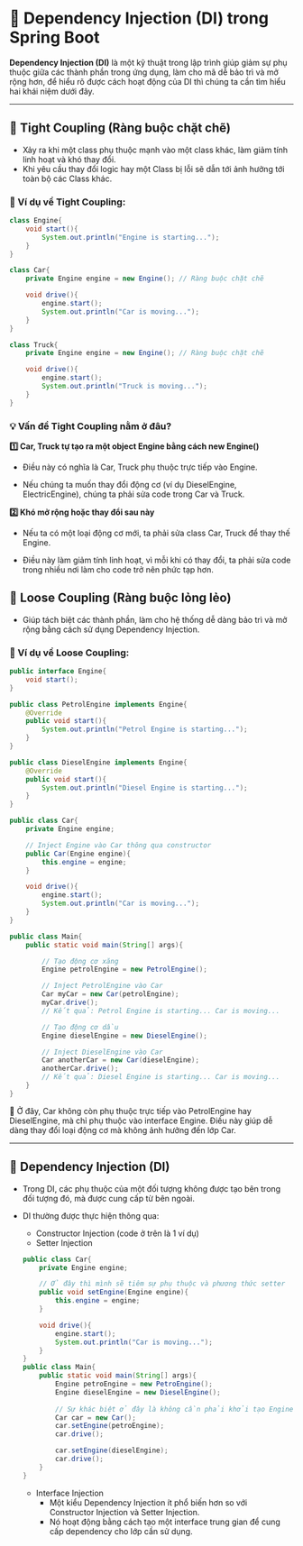 # 🌱 Dependency Injection (DI) trong Spring Boot  

**Dependency Injection (DI)** là một kỹ thuật trong lập trình giúp giảm sự phụ thuộc giữa các thành phần trong ứng dụng, làm cho mã dễ bảo trì và mở rộng hơn, để hiểu rõ được cách hoạt động của DI thì chúng ta cần tìm hiểu hai khái niệm dưới đây.

---

## 🔗 Tight Coupling (Ràng buộc chặt chẽ)  
- Xảy ra khi một class phụ thuộc mạnh vào một class khác, làm giảm tính linh hoạt và khó thay đổi.
- Khi yêu cầu thay đổi logic hay một Class bị lỗi sẽ dẫn tới ảnh hưởng tới toàn bộ các Class khác.

### 🔹 Ví dụ về Tight Coupling:  
```java
class Engine{
    void start(){
        System.out.println("Engine is starting...");
    }
}

class Car{
    private Engine engine = new Engine(); // Ràng buộc chặt chẽ

    void drive(){
        engine.start();
        System.out.println("Car is moving...");
    }
}

class Truck{
    private Engine engine = new Engine(); // Ràng buộc chặt chẽ

    void drive(){
        engine.start();
        System.out.println("Truck is moving...");
    }
}
```
### **💡 Vấn đề Tight Coupling nằm ở đâu?**
**1️⃣ Car, Truck tự tạo ra một object Engine bằng cách new Engine()**

- Điều này có nghĩa là Car, Truck phụ thuộc trực tiếp vào Engine.

- Nếu chúng ta muốn thay đổi động cơ (ví dụ DieselEngine, ElectricEngine), chúng ta phải sửa code trong Car và Truck.

**2️⃣ Khó mở rộng hoặc thay đổi sau này**

- Nếu ta có một loại động cơ mới, ta phải sửa class Car, Truck để thay thế Engine.

- Điều này làm giảm tính linh hoạt, vì mỗi khi có thay đổi, ta phải sửa code trong nhiều nơi làm cho code trở nên phức tạp hơn.


## 🔗 Loose Coupling (Ràng buộc lỏng lẻo)
- Giúp tách biệt các thành phần, làm cho hệ thống dễ dàng bảo trì và mở rộng bằng cách sử dụng Dependency Injection.

### 🔹 Ví dụ về Loose Coupling: 
```java
public interface Engine{
    void start();
}

public class PetrolEngine implements Engine{
    @Override
    public void start(){
        System.out.println("Petrol Engine is starting...");
    }
}

public class DieselEngine implements Engine{
    @Override
    public void start(){
        System.out.println("Diesel Engine is starting...");
    }
}

public class Car{
    private Engine engine;

    // Inject Engine vào Car thông qua constructor
    public Car(Engine engine){
        this.engine = engine;
    }

    void drive(){
        engine.start();
        System.out.println("Car is moving...");
    }
}

public class Main{
    public static void main(String[] args){

        // Tạo động cơ xăng
        Engine petrolEngine = new PetrolEngine();

        // Inject PetrolEngine vào Car
        Car myCar = new Car(petrolEngine);        
        myCar.drive(); 
        // Kết quả: Petrol Engine is starting... Car is moving...

        // Tạo động cơ dầu
        Engine dieselEngine = new DieselEngine();

        // Inject DieselEngine vào Car
        Car anotherCar = new Car(dieselEngine);    
        anotherCar.drive(); 
        // Kết quả: Diesel Engine is starting... Car is moving...
    }
}
```
📌 Ở đây, Car không còn phụ thuộc trực tiếp vào PetrolEngine hay DieselEngine, mà chỉ phụ thuộc vào interface Engine. Điều này giúp dễ dàng thay đổi loại động cơ mà không ảnh hưởng đến lớp Car.

---
## 🔗 Dependency Injection (DI)
- Trong DI, các phụ thuộc của một đối tượng không được tạo bên trong đối tượng đó, mà được cung cấp từ bên ngoài.

- DI thường được thực hiện thông qua:
    - Constructor Injection (code ở trên là 1 ví dụ)
    - Setter Injection
    ```java
    public class Car{
        private Engine engine;

        // Ở đây thì mình sẽ tiêm sự phụ thuộc và phương thức setter
        public void setEngine(Engine engine){
            this.engine = engine;
        }

        void drive(){
            engine.start();
            System.out.println("Car is moving...");
        }
    }
    public class Main{
        public static void main(String[] args){
            Engine petroEngine = new PetroEngine();
            Engine dieselEngine = new DieselEngine();
            
            // Sự khác biệt ở đây là không cần phải khởi tạo Engine ban đầu (Trong trường hợp là bắt buộc có thì Constructor Injection sẽ phù hợp)
            Car car = new Car();
            car.setEngine(petroEngine);
            car.drive();

            car.setEngine(dieselEngine);
            car.drive();
        }
    }
    ```
    - Interface Injection
        - Một kiểu Dependency Injection ít phổ biến hơn so với Constructor Injection và Setter Injection.
        - Nó hoạt động bằng cách tạo một interface trung gian để cung cấp dependency cho lớp cần sử dụng.